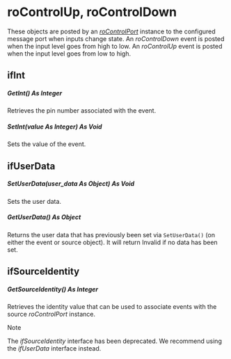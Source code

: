 # roControlUp, roControlDown

These objects are posted by an [*roControlPort*](../inputoutput-objects/rocontrolport.md) instance to the configured message port when inputs change state. An *roControlDown* event is posted when the input level goes from high to low. An *roControlUp* event is posted when the input level goes from low to high.

## ifInt

##### GetInt() As Integer

Retrieves the pin number associated with the event.

##### SetInt(value As Integer) As Void

Sets the value of the event.

## ifUserData

##### SetUserData(user\_data As Object) As Void

Sets the user data.

##### GetUserData() As Object

Returns the user data that has previously been set via `SetUserData()` (on either the event or source object). It will return Invalid if no data has been set.

## ifSourceIdentity

##### GetSourceIdentity() As Integer

Retrieves the identity value that can be used to associate events with the source *roControlPort* instance.

> [!NOTE]
> The *ifSourceIdentity* interface has been deprecated. We recommend using the *ifUserData* interface instead.